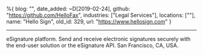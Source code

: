 %{
  blog: "",
  date_added: ~D[2019-02-24],
  github: "https://github.com/HelloFax",
  industries: ["Legal Services"],
  locations: [""],
  name: "Hello Sign",
  old_id: 329,
  url: "https://www.hellosign.com"
}

---

eSignature platform. Send and receive electronic signatures securely with the end-user solution or the eSignature API. San Francisco, CA, USA.
